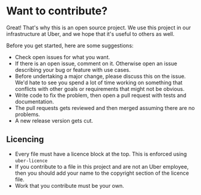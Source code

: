 # Want to contribute?

Great! That's why this is an open source project. We use this project in our infrastructure at Uber, and we hope that it's useful to others as well.

Before you get started, here are some suggestions:

 - Check open issues for what you want.
 - If there is an open issue, comment on it. Otherwise open an issue describing your bug or feature with use cases.
 - Before undertaking a major change, please discuss this on the issue. We'd hate to see you spend a lot of time working on something that conflicts with other goals or requirements that might not be obvious.
 - Write code to fix the problem, then open a pull request with tests and documentation.
 - The pull requests gets reviewed and then merged assuming there are no problems.
 - A new release version gets cut.

## Licencing

 - Every file must have a licence block at the top. This is enforced using `uber-licence`
 - If you contribute to a file in this project and are not an Uber employee, then you should
add your name to the copyright section of the licence file.
 - Work that you contribute must be your own.
